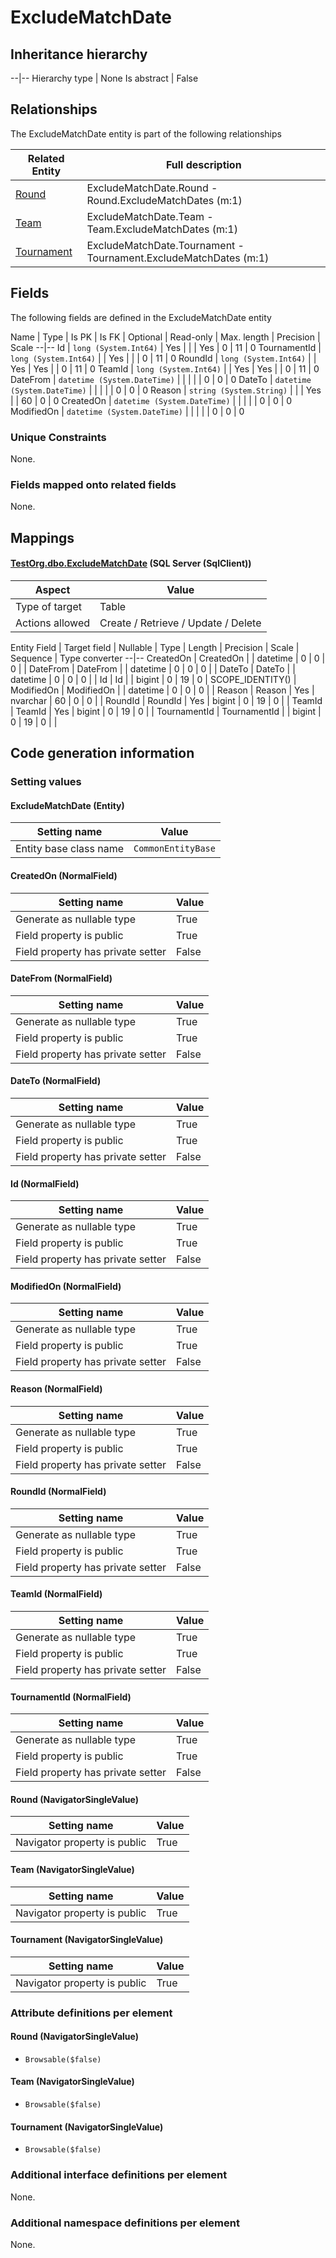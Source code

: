 ﻿ExcludeMatchDate
================

## Inheritance hierarchy

--|--
Hierarchy type | None
Is abstract | False

## Relationships

The ExcludeMatchDate entity is part of the following relationships 

Related Entity | Full description 
--|--
[Round](../../_DefaultGroup/Entities/Round.htm) | ExcludeMatchDate.Round - Round.ExcludeMatchDates (m:1) 
[Team](../../_DefaultGroup/Entities/Team.htm) | ExcludeMatchDate.Team - Team.ExcludeMatchDates (m:1) 
[Tournament](../../_DefaultGroup/Entities/Tournament.htm) | ExcludeMatchDate.Tournament - Tournament.ExcludeMatchDates (m:1) 

## Fields

The following fields are defined in the ExcludeMatchDate entity 

Name | Type | Is PK | Is FK | Optional | Read-only | Max. length | Precision | Scale
--|--
Id | `long (System.Int64)` |  Yes |  |  | Yes | 0 | 11 | 0
TournamentId | `long (System.Int64)` |   | Yes |  |  | 0 | 11 | 0
RoundId | `long (System.Int64)` |   | Yes | Yes |  | 0 | 11 | 0
TeamId | `long (System.Int64)` |   | Yes | Yes |  | 0 | 11 | 0
DateFrom | `datetime (System.DateTime)` |   |  |  |  | 0 | 0 | 0
DateTo | `datetime (System.DateTime)` |   |  |  |  | 0 | 0 | 0
Reason | `string (System.String)` |   |  | Yes |  | 60 | 0 | 0
CreatedOn | `datetime (System.DateTime)` |   |  |  |  | 0 | 0 | 0
ModifiedOn | `datetime (System.DateTime)` |   |  |  |  | 0 | 0 | 0

### Unique Constraints
None.

### Fields mapped onto related fields
None.

## Mappings

#### [TestOrg.dbo.ExcludeMatchDate](../../../SQL_Server_SqlClient/TestOrg/dbo/ExcludeMatchDate.htm) (SQL Server (SqlClient))

Aspect | Value
--|--
Type of target | Table
Actions allowed | Create / Retrieve / Update / Delete

Entity Field | Target field | Nullable | Type | Length | Precision | Scale | Sequence | Type converter
--|--
CreatedOn | CreatedOn |  | datetime | 0 | 0 | 0 |  | 
DateFrom | DateFrom |  | datetime | 0 | 0 | 0 |  | 
DateTo | DateTo |  | datetime | 0 | 0 | 0 |  | 
Id | Id |  | bigint | 0 | 19 | 0 | SCOPE_IDENTITY() | 
ModifiedOn | ModifiedOn |  | datetime | 0 | 0 | 0 |  | 
Reason | Reason | Yes | nvarchar | 60 | 0 | 0 |  | 
RoundId | RoundId | Yes | bigint | 0 | 19 | 0 |  | 
TeamId | TeamId | Yes | bigint | 0 | 19 | 0 |  | 
TournamentId | TournamentId |  | bigint | 0 | 19 | 0 |  | 

## Code generation information

### Setting values
#### ExcludeMatchDate (Entity)
Setting name | Value
--|--
Entity base class name | `CommonEntityBase`

#### CreatedOn (NormalField)
Setting name | Value
--|--
Generate as nullable type | True
Field property is public | True
Field property has private setter | False

#### DateFrom (NormalField)
Setting name | Value
--|--
Generate as nullable type | True
Field property is public | True
Field property has private setter | False

#### DateTo (NormalField)
Setting name | Value
--|--
Generate as nullable type | True
Field property is public | True
Field property has private setter | False

#### Id (NormalField)
Setting name | Value
--|--
Generate as nullable type | True
Field property is public | True
Field property has private setter | False

#### ModifiedOn (NormalField)
Setting name | Value
--|--
Generate as nullable type | True
Field property is public | True
Field property has private setter | False

#### Reason (NormalField)
Setting name | Value
--|--
Generate as nullable type | True
Field property is public | True
Field property has private setter | False

#### RoundId (NormalField)
Setting name | Value
--|--
Generate as nullable type | True
Field property is public | True
Field property has private setter | False

#### TeamId (NormalField)
Setting name | Value
--|--
Generate as nullable type | True
Field property is public | True
Field property has private setter | False

#### TournamentId (NormalField)
Setting name | Value
--|--
Generate as nullable type | True
Field property is public | True
Field property has private setter | False

#### Round (NavigatorSingleValue)
Setting name | Value
--|--
Navigator property is public | True

#### Team (NavigatorSingleValue)
Setting name | Value
--|--
Navigator property is public | True

#### Tournament (NavigatorSingleValue)
Setting name | Value
--|--
Navigator property is public | True

### Attribute definitions per element

#### Round (NavigatorSingleValue)

* `Browsable($false)`

#### Team (NavigatorSingleValue)

* `Browsable($false)`

#### Tournament (NavigatorSingleValue)

* `Browsable($false)`


### Additional interface definitions per element

None.

### Additional namespace definitions per element

None.
